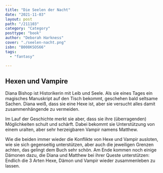 ```yaml
---
title: "Die Seelen der Nacht"
date: "2021-11-03"
layout: post
path: "/211103"
category: "Category"
posttype: "book"
author: "Deborah Harkness"
cover: "./seelen-nacht.png"
isbn: "B008KSOS66"
tags:
  - "fantasy"

---
```

## Hexen und Vampire

Diana Bishop ist Historikerin mit Leib und Seele. Als sie eines Tages ein magisches Manuskript auf den Tisch bekommt, geschehen bald seltsame Sachen. Diana weiß, dass sie eine Hexe ist, aber sie versucht alles damit zusammenhängende zu vermeiden.

Im Lauf der Geschichte merkt sie aber, dass sie ihre (überragenden) Möglichkeiten schult und schärft. Dabei bekommt sie Unterstützung von einem uralten, aber sehr herzeigbaren Vampir namens Matthew.

Wie die beiden immer wieder die Konflikte von Hexe und Vampir ausloten, wie sie sich gegenseitig unterstützen, aber auch die jeweiligen Grenzen achten, das gelingt dem Buch sehr schön. Am Ende kommen noch einige Dämonen dazu, die Diana und Matthew bei ihrer Queste unterstützen: Endlich die 3 Arten Hexe, Dämon und Vampir wieder zusammenleben zu lassen.